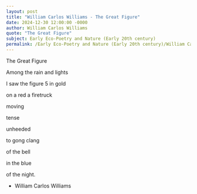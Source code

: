 ```yaml
---
layout: post
title: "William Carlos Williams - The Great Figure"
date: 2024-12-30 12:00:00 -0000
author: William Carlos Williams
quote: "The Great Figure"
subject: Early Eco-Poetry and Nature (Early 20th century)
permalink: /Early Eco-Poetry and Nature (Early 20th century)/William Carlos Williams/William Carlos Williams - The Great Figure
---
```


The Great Figure

Among the rain
and lights

I saw the figure 5
in gold

on a red
a firetruck

moving

tense

unheeded

to gong clang

of the bell

in the blue

of the night.

- William Carlos Williams
